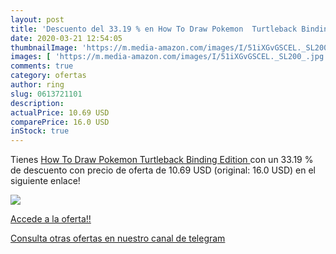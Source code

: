 ```yaml
---
layout: post
title: 'Descuento del 33.19 % en How To Draw Pokemon  Turtleback Binding '
date: 2020-03-21 12:54:05
thumbnailImage: 'https://m.media-amazon.com/images/I/51iXGvGSCEL._SL200_.jpg'
images: [ 'https://m.media-amazon.com/images/I/51iXGvGSCEL._SL200_.jpg' ]
comments: true
category: ofertas
author: ring
slug: 0613721101
description:
actualPrice: 10.69 USD
comparePrice: 16.0 USD
inStock: true
---
```


Tienes [How To Draw Pokemon  Turtleback Binding Edition ](https://www.amazon.com/dp/0613721101/?tag=redken08-20) con un 33.19 % de descuento con precio de oferta de 10.69 USD (original: 16.0 USD) en el siguiente enlace!

[![](https://m.media-amazon.com/images/I/51iXGvGSCEL._SL200_.jpg)](https://www.amazon.com/dp/0613721101/?tag=redken08-20)

[Accede a la oferta!!](https://www.amazon.com/dp/0613721101/?tag=redken08-20)

[Consulta otras ofertas en nuestro canal de telegram](https://t.me/s/ofertas25)
